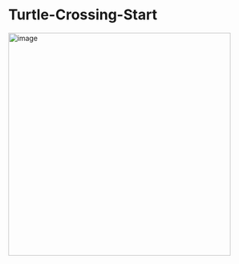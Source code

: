 # Turtle-Crossing-Start
<img width="443" alt="image" src="https://github.com/Rakshith2060/Turtle-Crossing-Start/assets/82567535/2dc0b821-9bed-4463-afcf-3289df02e749">
